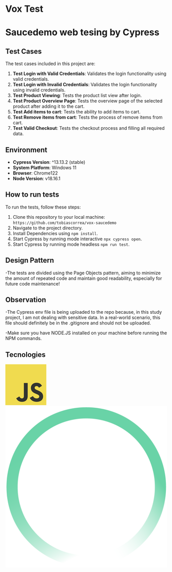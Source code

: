 # Vox Test

# Saucedemo web tesing by Cypress

## Test Cases  

The test cases included in this project are:  

1. **Test Login with Valid Credentials**: Validates the login functionality using valid credentials.  
2. **Test Login with Invalid Credentials**: Validates the login functionality using invalid credentials.
3. **Test Product Viewing**: Tests the product list view after login.
4. **Test Product Overview Page**: Tests the overview page of the selected product after adding it to the cart.
5. **Test Add items to cart**: Tests the ability to add items to cart.  
6. **Test Remove items from cart**: Tests the process of remove items from cart.  
7. **Test Valid Checkout**: Tests the checkout process and filling all required data.  
  

## Environment  

- **Cypress Version**: ^13.13.2 (stable)  
- **System Platform**: Windows 11
- **Browser**: Chrome122    
- **Node Version**:   v18.16.1  

## How to run tests  

To run the tests, follow these steps:  

1. Clone this repository to your local machine: `https://github.com/tobiascorrea/vox-saucedemo`
2. Navigate to the project directory.
3. Install Dependencies using `npm install`. 
4. Start Cypress by running mode interactive `npx cypress open`.  
5. Start Cypress by running mode headless `npm run test`. 


## Design Pattern

-The tests are divided using the Page Objects pattern, aiming to minimize the amount of repeated code and maintain good readability, especially for future code maintenance!

## Observation

-The Cypress env file is being uploaded to the repo because, in this study project, I am not dealing with sensitive data. In a real-world scenario, this file should definitely be in the .gitignore and should not be uploaded.

-Make sure you have NODE.JS installed on your machine before running the NPM commands.

## Tecnologies

![alt text](image.png)  ![alt text](image-1.png)

